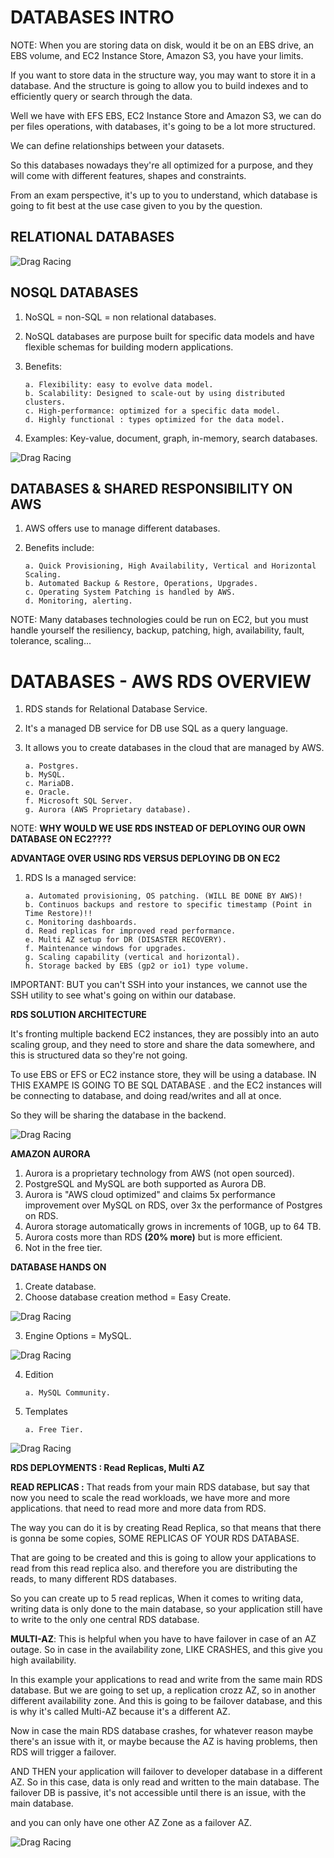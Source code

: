 # **DATABASES INTRO**

NOTE: When you are storing data on disk, would it be on an EBS drive, an EBS volume, and EC2 Instance Store, Amazon S3, you have your limits.

If you want to store data in the structure way, you may want to store it in a database. And the structure is going to allow you
to build indexes and to efficiently query or search through the data.

Well we have with EFS EBS, EC2 Instance Store and Amazon S3, we can do per files operations, with databases, it's going to be a lot more structured.

We can define relationships between your datasets.

So this databases nowadays they're all optimized for a purpose, and they will come with different features, shapes and constraints.

From an exam perspective, it's up to you to understand, which database is going to fit best at the use case given to you by the question.

## **RELATIONAL DATABASES**

![Drag Racing](images/RELATIONAL_DATABASE.png)

## **NOSQL DATABASES**

1.  NoSQL = non-SQL = non relational databases.
2.  NoSQL databases are purpose built for specific data models and have flexible schemas for building modern applications.

3.  Benefits:

        a. Flexibility: easy to evolve data model.
        b. Scalability: Designed to scale-out by using distributed clusters.
        c. High-performance: optimized for a specific data model.
        d. Highly functional : types optimized for the data model.

4.  Examples: Key-value, document, graph, in-memory, search databases.

![Drag Racing](images/NoSQL_EXAMPLE.png)

## **DATABASES & SHARED RESPONSIBILITY ON AWS**

1.  AWS offers use to manage different databases.
2.  Benefits include:

        a. Quick Provisioning, High Availability, Vertical and Horizontal Scaling.
        b. Automated Backup & Restore, Operations, Upgrades.
        c. Operating System Patching is handled by AWS.
        d. Monitoring, alerting.

NOTE: Many databases technologies could be run on EC2, but you must handle yourself the resiliency, backup, patching, high, availability, fault, tolerance, scaling...

# **DATABASES - AWS RDS OVERVIEW**

1.  RDS stands for Relational Database Service.
2.  It's a managed DB service for DB use SQL as a query language.
3.  It allows you to create databases in the cloud that are managed by AWS.

        a. Postgres.
        b. MySQL.
        c. MariaDB.
        e. Oracle.
        f. Microsoft SQL Server.
        g. Aurora (AWS Proprietary database).

NOTE: **WHY WOULD WE USE RDS INSTEAD OF DEPLOYING OUR OWN DATABASE ON EC2????**

**ADVANTAGE OVER USING RDS VERSUS DEPLOYING DB ON EC2**

1.  RDS Is a managed service:

        a. Automated provisioning, OS patching. (WILL BE DONE BY AWS)!
        b. Continuos backups and restore to specific timestamp (Point in Time Restore)!!
        c. Monitoring dashboards.
        d. Read replicas for improved read performance.
        e. Multi AZ setup for DR (DISASTER RECOVERY).
        f. Maintenance windows for upgrades.
        g. Scaling capability (vertical and horizontal).
        h. Storage backed by EBS (gp2 or io1) type volume.

IMPORTANT: BUT you can't SSH into your instances, we cannot use the SSH utility to see what's going on within our database.

**RDS SOLUTION ARCHITECTURE**

It's fronting multiple backend EC2 instances, they are possibly into an auto scaling group, and they need to store and share the data somewhere, and this is structured data so they're not going.

To use EBS or EFS or EC2 instance store, they will be using a database. IN THIS EXAMPE IS GOING TO BE SQL DATABASE .
and the EC2 instances will be connecting to database, and doing read/writes and all at once.

So they will be sharing the database in the backend.

![Drag Racing](images/RDS_SOLUTIONS.png)

**AMAZON AURORA**

1. Aurora is a proprietary technology from AWS (not open sourced).
2. PostgreSQL and MySQL are both supported as Aurora DB.
3. Aurora is "AWS cloud optimized" and claims 5x performance improvement over MySQL on RDS, over 3x the performance of Postgres on RDS.
4. Aurora storage automatically grows in increments of 10GB, up to 64 TB.
5. Aurora costs more than RDS **(20% more)** but is more efficient.
6. Not in the free tier.

**DATABASE HANDS ON**

1. Create database.
2. Choose database creation method = Easy Create.

![Drag Racing](images/CREATE_DATABASE.png)

3. Engine Options = MySQL.

![Drag Racing](images/ENGINE_OPTIONS.png)

4.  Edition

        a. MySQL Community.

5.  Templates

        a. Free Tier.

![Drag Racing](images/DATABASE_CREATED.png)

**RDS DEPLOYMENTS : Read Replicas, Multi AZ**

**READ REPLICAS :** That reads from your main RDS database, but say that now you need to scale the read workloads, we have more and more applications. that need to read more and more data from RDS.

The way you can do it is by creating Read Replica, so that means that there is gonna be some copies, SOME REPLICAS OF YOUR RDS DATABASE.

That are going to be created and this is going to allow your applications to read from this read replica also. and therefore
you are distributing the reads, to many different RDS databases.

So you can create up to 5 read replicas, When it comes to writing data, writing data is only done to the main database, so your application still have to write to the only one central RDS database.

**MULTI-AZ**: This is helpful when you have to have failover in case of an AZ outage. So in case in the availability zone, LIKE CRASHES, and this give you high availability.

In this example your applications to read and write from the same main RDS database.
But we are going to set up, a replication crozz AZ, so in another different availability zone.
And this is going to be failover database, and this is why it's called Multi-AZ because it's a different AZ.

Now in case the main RDS database crashes, for whatever reason maybe there's an issue with it, or maybe because the AZ is having problems, then RDS will trigger a failover.

AND THEN your application will failover to developer database in a different AZ.
So in this case, data is only read and written to the main database. The failover DB is passive, it's not accessible until there is an issue, with the main database.

and you can only have one other AZ Zone as a failover AZ.

![Drag Racing](images/RDS_DEPLOYMENTS.png)
